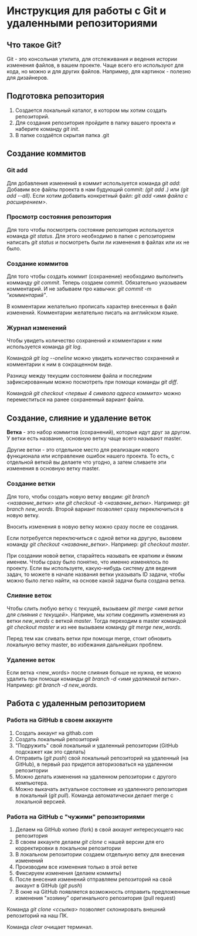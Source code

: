 # Инструкция для работы с Git и удаленными репозиториями

## Что такое Git?
Git - это консольная утилита, для отслеживания и ведения истории изменения файлов, в вашем проекте. Чаще всего его используют для кода, но можно и для других файлов. Например, для картинок - полезно для дизайнеров.
## Подготовка репозитория
1. Создается локальный каталог, в котором мы хотим создать репозиторий.
2. Для создания репозитория пройдите в папку вашего проекта и наберите команду *git init*.
3. В папке создаётся скрытая папка .git

## Создание коммитов
### Git add
Для добавления изменений в коммит используется команда *git add*: 
Добавим все файлы проекта в нам будующий commit: *(git add .)* или *(git add --all)*. Если хотим добавить конкретный файл: *git add <имя файла с расширением>*.

### Просмотр состояния репозитория
Для того чтобы посмотреть состояние репозитория используется команда *git status*. Для этого необходимо в папке с репозиторием написать *git status* и посмотреть были ли изменения в файлах или их не было.

### Создание коммитов
Для того чтобы создать коммит (сохранение) необходимо выполнить комманду *git commit*. Теперь создаем commit. Обязательно указываем комментарий. И не забываем про кавычки: *git commit -m "комментарий"*.

В комментарии желательно прописать характер внесенных в файл изменений. Комментарии желательно писать на английском языке.

### Журнал изменений
Чтобы увидеть количество сохранений и комментарии к ним используется команда *git log*.

Командой *git log --oneline* можно увидеть количество сохранений и комментарии к ним в сокращенном виде.

Разницу между текущим состоянием файла и последним зафиксированным можно посмотреть при помощи команды *git diff*.

Командой *git checkout <первые 4 символа адреса коммита>* можно переместиться на ранее сохраненный вариант файла.

## Создание, слияние и удаление веток

**Ветка** - это набор коммитов (сохранений), которые идут друг за другом. У ветки есть название, основную ветку чаще всего называют master.

Другие ветки - это отдельное место для реализации нового функционала или исправление ошибок нашего проекта. То есть, с отдельной веткой вы делаете что угодно, а затем сливаете эти изменения в основную ветку master.

### Создание ветки
Для того, чтобы создать новую ветку вводим: *git branch <название_ветки>* или *git checkout -b <название_ветки>*. Например: *git branch new_words*.
Второй вариант позволяет сразу переключиться в новую ветку.

Вносить изменения в новую ветку можно сразу после ее создания.

Если потребуется переключиться с одной ветки на другую, вызовем команду *git checkout <название_ветки>*. Например: *git checkout master*.

При создании новой ветки, старайтесь называть ее кратким и ёмким именем. Чтобы сразу было понятно, что именно изменялось по проекту. Если вы используете, какую-нибудь систему для ведения задач, то можете в начале названия ветки указывать ID задачи, чтобы можно было легко найти, на основе какой задачи была создана ветка.

### Слияние веток
Чтобы слить любую ветку с текущей, вызываем *git merge <имя ветки для слияния с текущей>*. Наприме, мы хотим соединить изменения из ветки *new_words* с веткой *master*. Тогда переходим в master командой *git checkout master* и из нее вызываем команду *git merge new_words*.

Перед тем как сливать ветки при помощи merge, стоит обновить локальную ветку master, во избежания дальнейших проблем.

### Удаление веток
Если ветка <new_words> после слияния больше не нужна, ее можно удалить при помощи команды *git branch -d <имя удаляемой ветки>*. Например: *git branch -d new_words*.

## Работа с удаленным репозиторием

### Работа на GitHub в своем аккаунте 
1. Создать аккаунт на githab.com
2. Создать локальный репозиторий
3. "Подружить" свой локальный и удаленный репозитории (GitHub подскажет как это сделать)
4. Отправить (*git push*) свой локальный репозиторий на удаленный (на GitHub), в первый раз придется авторизоваться на удаленном репозитории
5. Можно делать изменения на удаленном репозитории с другого компьютера.
6. Можно выкачать актуальное состояние из удаленного репозитория в локальный (*git pull*). Команда автоматически делает merge с локальной версией.

### Работа на GitHub с "чужими" репозиториями
1. Делаем на GitHub копию (fork) в свой аккаунт интересующего нас репозитория
2. В своем аккаунте делаем *git clone* с нашей версии для его корректировки в локальном репозитории
3. В локальном репозитории создаем отдельную ветку для внесения изменений
4. Производим все изменения только в этой ветке
5. Фиксируем изменения (делаем коммиты)
6. После внесения изменений отправляем репозиторий на свой аккаунт в GitHub (*git push*)
7. В окне на GitHub появляется возможность отправить предложенные изменения "хозяину" оригинального репозитория (pull request)

Команда *git clone <ссылка>* позволяет склонировать внешний репозиторий на наш ПК.

Команда *clear* очищает терминал.
